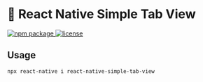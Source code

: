 # :space_invader: React Native Simple Tab View

<p>
  <a href="https://github.com/RMabroukS/react-native-simple-tab-view">
    <img alt="npm package" src="https://img.shields.io/badge/npm%20package-v0.0.1-green" />
  </a>
   <a href="https://github.com/RMabroukS/react-native-simple-tab-view/blob/main/LICENSE">
    <img alt="license" src="https://img.shields.io/badge/License-MIT-orange" />
  </a>
</p>



## Usage

```sh
npx react-native i react-native-simple-tab-view
```





